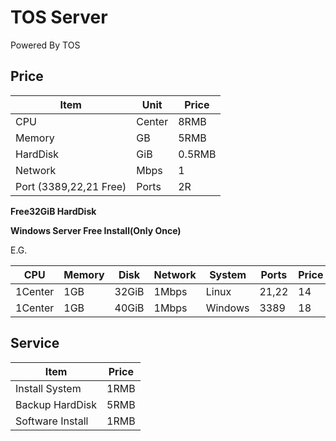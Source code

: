 # TOS Server

Powered By TOS

## Price

| Item                   | Unit   | Price  |
| ---------------------- | ------ | ------ |
| CPU                    | Center | 8RMB   |
| Memory                 | GB     | 5RMB   |
| HardDisk               | GiB    | 0.5RMB |
| Network                | Mbps   | 1      |
| Port (3389,22,21 Free) | Ports  | 2R     |

**Free32GiB HardDisk**

**Windows Server Free Install(Only Once)**

E.G.

| CPU     | Memory | Disk  | Network | System  | Ports | Price |
| ------- | ------ | ----- | ------- | ------- | ----- | ----- |
| 1Center | 1GB    | 32GiB | 1Mbps   | Linux   | 21,22 | 14    |
| 1Center | 1GB    | 40GiB | 1Mbps   | Windows | 3389  | 18    |

## Service

| Item             | Price |
| ---------------- | ----- |
| Install System   | 1RMB  |
| Backup HardDisk  | 5RMB  |
| Software Install | 1RMB  |

